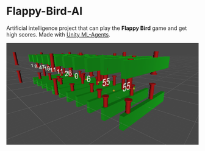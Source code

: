 # Flappy-Bird-AI
Artificial intelligence project that can play the **Flappy Bird** game and get high scores. Made with [Unity ML-Agents](https://github.com/Unity-Technologies/ml-agents).

![Demo](VideosAndPhotos/demo.gif)
